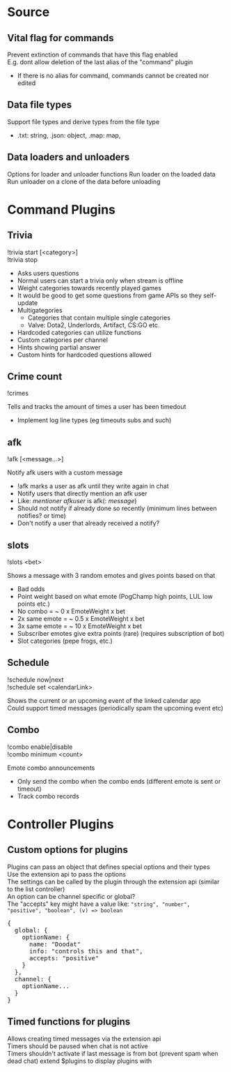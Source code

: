 
# Source

## Vital flag for commands
Prevent extinction of commands that have this flag enabled  
E.g. dont allow deletion of the last alias of the "command" plugin  
- If there is no alias for command, commands cannot be created nor edited  

## Data file types
Support file types and derive types from the file type

- .txt: string, .json: object, .map: map,  

## Data loaders and unloaders

Options for loader and unloader functions
Run loader on the loaded data
Run unloader on a clone of the data before unloading


# Command Plugins

## Trivia
!trivia start [\<category>]  
!trivia stop  

- Asks users questions
- Normal users can start a trivia only when stream is offline
- Weight categories towards recently played games
- It would be good to get some questions from game APIs so they self-update
- Multigategories
  - Categories that contain multiple single categories
  - Valve: Dota2, Underlords, Artifact, CS:GO etc.
- Hardcoded categories can utilize functions
- Custom categories per channel
- Hints showing partial answer
- Custom hints for hardcoded questions allowed

## Crime count
!crimes  

Tells and tracks the amount of times a user has been timedout
- Implement log line types (eg timeouts subs and such)

## afk
!afk [<message...>]  

Notify afk users with a custom message
- !afk marks a user as afk until they write again in chat
- Notify users that directly mention an afk user
- Like: *mentioner* *afkuser* is afk(: *message*)
- Should not notify if already done so recently (minimum lines between notifies? or time)
- Don't notify a user that already received a notify?

## slots
!slots \<bet>  

Shows a message with 3 random emotes and gives points based on that
- Bad odds
- Point weight based on what emote (PogChamp high points, LUL low points etc.)
- No combo = ~ 0 x EmoteWeight x bet
- 2x same emote = ~ 0.5 x EmoteWeight x bet
- 3x same emote = ~ 10 x EmoteWeight x bet
- Subscriber emotes give extra points (rare) (requires subscription of bot)
- Slot categories (pepe frogs, etc.)

## Schedule
!schedule now|next  
!schedule set \<calendarLink>  

Shows the current or an upcoming event of the linked calendar app  
Could support timed messages (periodically spam the upcoming event etc)  

## Combo
!combo enable|disable  
!combo minimum \<count>  

Emote combo announcements
- Only send the combo when the combo ends (different emote is sent or timeout)
- Track combo records

# Controller Plugins

## Custom options for plugins

Plugins can pass an object that defines special options and their types  
Use the extension api to pass the options  
The settings can be called by the plugin through the extension api (similar to the list controller)  
An option can be channel specific or global?  
The "accepts" key might have a value like: `"string", "number", "positive", "boolean", (v) => boolean`
<pre>
{
  global: {
    optionName: {
      name: "Doodat"
      info: "controls this and that",
      accepts: "positive"
    }
  },
  channel: {
    optionName...
  }
}
</pre>

## Timed functions for plugins

Allows creating timed messages via the extension api  
Timers should be paused when chat is not active  
Timers shouldn't activate if last message is from bot (prevent spam when dead chat)
extend $plugins to display plugins with   
